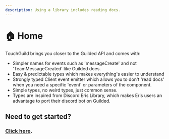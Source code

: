 ```yaml
---
description: Using a library includes reading docs.
---
```


# 🏠 Home

TouchGuild brings you closer to the Guilded API and comes with:

* Simpler names for events such as 'messageCreate' and not 'TeamMessageCreated' like Guilded does.
* Easy & predictable types which makes everything's easier to understand
* Strongly typed Client event emitter which allows you to don't 'read docs' when you need a specific 'event' or parameters of the component.
* Simple types, no weird types, just common sense.
* Types are inspired from Discord Eris Library, which makes Eris users an advantage to port their discord bot on Guilded.

## Need to get started?

### [Click here](../#get-started-its-easy.).





